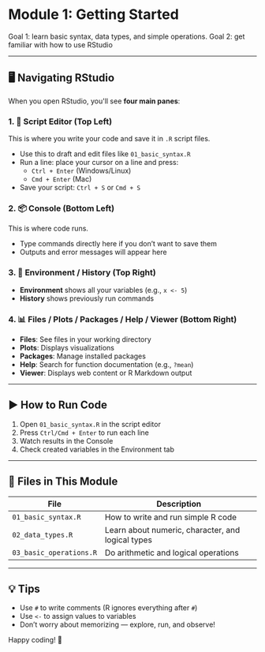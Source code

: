 # Module 1: Getting Started

Goal 1: learn basic syntax, data types, and simple operations. 
Goal 2: get familiar with how to use RStudio

---

## 🖥 Navigating RStudio

When you open RStudio, you'll see **four main panes**:

### 1. 📜 Script Editor (Top Left)
This is where you write your code and save it in `.R` script files.
- Use this to draft and edit files like `01_basic_syntax.R`
- Run a line: place your cursor on a line and press:
  - `Ctrl + Enter` (Windows/Linux)
  - `Cmd + Enter` (Mac)
- Save your script: `Ctrl + S` or `Cmd + S`

### 2. 📦 Console (Bottom Left)
This is where code runs.
- Type commands directly here if you don’t want to save them
- Outputs and error messages will appear here

### 3. 📁 Environment / History (Top Right)
- **Environment** shows all your variables (e.g., `x <- 5`)
- **History** shows previously run commands

### 4. 📊 Files / Plots / Packages / Help / Viewer (Bottom Right)
- **Files**: See files in your working directory
- **Plots**: Displays visualizations
- **Packages**: Manage installed packages
- **Help**: Search for function documentation (e.g., `?mean`)
- **Viewer**: Displays web content or R Markdown output

---

## ▶️ How to Run Code

1. Open `01_basic_syntax.R` in the script editor
2. Press `Ctrl/Cmd + Enter` to run each line
3. Watch results in the Console
4. Check created variables in the Environment tab

---

## 📁 Files in This Module

| File | Description |
|------|-------------|
| `01_basic_syntax.R` | How to write and run simple R code |
| `02_data_types.R`   | Learn about numeric, character, and logical types |
| `03_basic_operations.R` | Do arithmetic and logical operations |

---

## 💡 Tips

- Use `#` to write comments (R ignores everything after `#`)
- Use `<-` to assign values to variables
- Don’t worry about memorizing — explore, run, and observe!

Happy coding! 🎉
